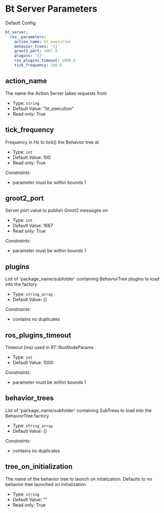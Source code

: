# Bt Server Parameters

Default Config
```yaml
bt_server:
  ros__parameters:
    action_name: bt_execution
    behavior_trees: '{}'
    groot2_port: 1667.0
    plugins: '{}'
    ros_plugins_timeout: 1000.0
    tick_frequency: 100.0

```

## action_name

The name the Action Server takes requests from

* Type: `string`
* Default Value: "bt_execution"
* Read only: True

## tick_frequency

Frequency in Hz to tick() the Behavior tree at

* Type: `int`
* Default Value: 100
* Read only: True

*Constraints:*
 - parameter must be within bounds 1

## groot2_port

Server port value to publish Groot2 messages on

* Type: `int`
* Default Value: 1667
* Read only: True

*Constraints:*
 - parameter must be within bounds 1

## plugins

List of 'package_name/subfolder' containing BehaviorTree plugins to load into the factory

* Type: `string_array`
* Default Value: {}

*Constraints:*
 - contains no duplicates

## ros_plugins_timeout

Timeout (ms) used in BT::RosNodeParams

* Type: `int`
* Default Value: 1000

*Constraints:*
 - parameter must be within bounds 1

## behavior_trees

List of 'package_name/subfolder' containing SubTrees to load into the BehaviorTree factory

* Type: `string_array`
* Default Value: {}

*Constraints:*
 - contains no duplicates

## tree_on_initialization

The name of the behavior tree to launch on intialization. Defaults to no behavior tree launched on initialization

* Type: `string`
* Default Value: ""
* Read only: True
